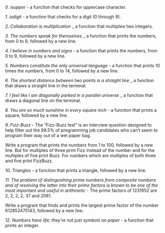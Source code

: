 *0. isupper* -  a function that checks for uppercase character.

*1. isdigit* -  a function that checks for a digit (0 through 9).

*2. Collaboration is multiplication* _ a function that multiplies two integers.

*3. The numbers speak for themselves* _ a function that prints the numbers, from 0 to 9, followed by a new line.

*4. I believe in numbers and signs* - a function that prints the numbers, from 0 to 9, followed by a new line.

*5. Numbers constitute the only universal language* - a function that prints 10 times the numbers, from 0 to 14, followed by a new line.

*6. The shortest distance between two points is a straight line* _ a function that draws a straight line in the terminal.

*7. I feel like I am diagonally parked in a parallel universe* _ a function that draws a diagonal line on the terminal.

*8. You are so much sunshine in every square inch* - a function that prints a square, followed by a new line.

*9. Fizz-Buzz* - The “Fizz-Buzz test” is an interview question designed to help filter out the 99.5% of programming job candidates who can’t seem to program their way out of a wet paper bag.

Write a program that prints the numbers from 1 to 100, followed by a new line. But for multiples of three print Fizz instead of the number and for the multiples of five print Buzz. For numbers which are multiples of both three and five print FizzBuzz.

*10. Triangles* - a function that prints a triangle, followed by a new line.

*11. The problem of distinguishing prime numbers from composite numbers and of resolving the latter into their prime factors is known to be one of the most important and useful in arithmetic* - The prime factors of 1231952 are 2, 2, 2, 2, 37 and 2081.

Write a program that finds and prints the largest prime factor of the number 612852475143, followed by a new line.

*12. Numbers have life; they're not just symbols on paper* - a function that prints an integer.

